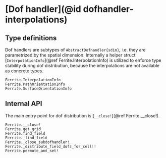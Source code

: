 # [Dof handler](@id dofhandler-interpolations)

## Type definitions

Dof handlers are subtypes of `AbstractDofhandler{sdim}`, i.e. they are
parametrized by the spatial dimension. Internally a helper struct
[`InterpolationInfo`](@ref Ferrite.InterpolationInfo) is utilized to enforce type stability
during dof distribution, because the interpolations are not available as concrete types.

```@docs
Ferrite.InterpolationInfo
Ferrite.PathOrientationInfo
Ferrite.SurfaceOrientationInfo
```


## Internal API

The main entry point for dof distribution is [`__close!`](@ref Ferrite.__close!).

```@docs
Ferrite.__close!
Ferrite.get_grid
Ferrite.find_field
Ferrite._find_field
Ferrite._close_subdofhandler!
Ferrite._distribute_field_dofs_for_cell!!
Ferrite.permute_and_set!
```
